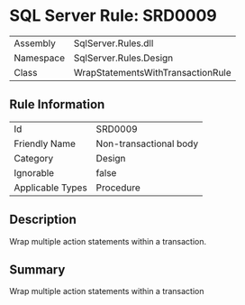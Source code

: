 [This document is automatically generated. All changed made to it WILL be lost]: <>  
  
# SQL Server Rule: SRD0009  
  
|    |    |
|----|----|
| Assembly | SqlServer.Rules.dll   |
| Namespace | SqlServer.Rules.Design |
| Class | WrapStatementsWithTransactionRule |
  
## Rule Information  
  
|    |    |
|----|----|
| Id | SRD0009 |
| Friendly Name | Non-transactional body |
| Category | Design |
| Ignorable | false |
| Applicable Types | Procedure  |
  
## Description  
  
Wrap multiple action statements within a transaction.  
  
## Summary  
  
Wrap multiple action statements within a transaction  


